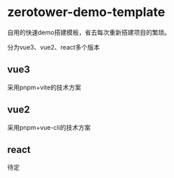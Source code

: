 # zerotower-demo-template

自用的快速demo搭建模板，省去每次重新搭建项目的繁琐。

分为vue3、vue2、react多个版本

## vue3
采用pnpm+vite的技术方案

## vue2
采用pnpm+vue-cli的技术方案

## react
待定
